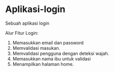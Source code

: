 # Aplikasi-login
Sebuah aplikasi login

Alur Fitur Login:
1. Memasukkan email dan password
2. Memvalidasi masukan.
3. Memvalidasi pengguna dengan deteksi wajah.
4. Memasukkan nama ibu untuk validasi
5. Menampilkan halaman home.
